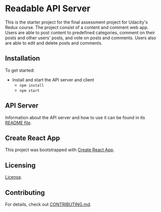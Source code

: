 # Readable API Server

This is the starter project for the final assessment project for Udacity's Redux course. The project consist of a content and comment web app. Users are able to post content to predefined categories, comment on their posts and other users' posts, and vote on posts and comments. Users also are able to edit and delete posts and comments.

## Installation

To get started:

* Install and start the API server and client 
  * `npm install`
  * `npm start`

## API Server

Information about the API server and how to use it can be found in its [README file](api-server/README.md).

## Create React App

This project was bootstrapped with [Create React App](https://github.com/facebookincubator/create-react-app).

## Licensing

[License](License.md).

## Contributing

For details, check out [CONTRIBUTING.md](Contributing.md).
